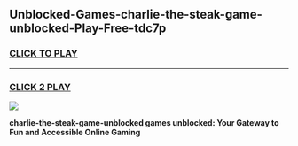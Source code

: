 
## Unblocked-Games-charlie-the-steak-game-unblocked-Play-Free-tdc7p
<h3>
<a href="https://premium76.site?title=charlie-the-steak-game-unblocked&ref=20M">CLICK TO PLAY</a></h3>
<hr>

<h3>
<a href="https://premium76.site?title=charlie-the-steak-game-unblocked&ref=20M">CLICK 2 PLAY</a>
  
</h3>

<a href="https://premium76.site?title=charlie-the-steak-game-unblocked&ref=19M"><img src="https://clearcache.store/games.png"></a>


**charlie-the-steak-game-unblocked games unblocked: Your Gateway to Fun and Accessible Online Gaming**
